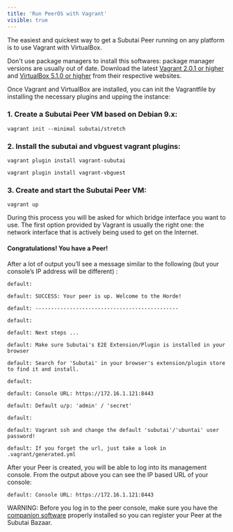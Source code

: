 ```yaml
---
title: 'Run PeerOS with Vagrant'
visible: true
---
```


The easiest and quickest way to get a Subutai Peer running on any platform is to use Vagrant with VirtualBox.

Don't use package managers to install this softwares: package manager versions are usually out of date. Download the latest [Vagrant 2.0.1 or higher](https://www.vagrantup.com/downloads.html) and [VirtualBox 5.1.0 or higher](https://www.virtualbox.org/wiki/Downloads) from their respective websites.

Once Vagrant and VirtualBox are installed, you can init the Vagrantfile by installing the necessary plugins and upping the instance:

### 1. Create a Subutai Peer VM based on Debian 9.x:

    vagrant init --minimal subutai/stretch

### 2. Install the subutai and vbguest vagrant plugins:

    vagrant plugin install vagrant-subutai

    vagrant plugin install vagrant-vbguest

### 3. Create and start the Subutai Peer VM:

    vagrant up

During this process you will be asked for which bridge interface you want to use. The first option provided by Vagrant is usually the right one: the network interface that is actively being used to get on the Internet.

#### Congratulations! You have a Peer!

After a lot of output you’ll see a message similar to the following (but your console’s IP address will be different) :

    default:

    default: SUCCESS: Your peer is up. Welcome to the Horde!

    default: ----------------------------------------------

    default:

    default: Next steps ...

    default: Make sure Subutai's E2E Extension/Plugin is installed in your browser

    default: Search for 'Subutai' in your browser's extension/plugin store to find it and install.

    default:

    default: Console URL: https://172.16.1.121:8443

    default: Default u/p: 'admin' / 'secret'

    default:

    default: Vagrant ssh and change the default 'subutai'/'ubuntai' user password!

    default: If you forget the url, just take a look in .vagrant/generated.yml

After your Peer is created, you will be able to log into its management console. From the output above you can see the IP based URL of your console:

    default: Console URL: https://172.16.1.121:8443

WARNING: Before you log in to the peer console, make sure you have the [companion software](../../companion-software) properly installed so you can register your Peer at the Subutai Bazaar.
